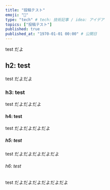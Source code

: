 ```yaml
---
title: "投稿テスト"
emoji: "🚀"
type: "tech" # tech: 技術記事 / idea: アイデア
topics: ["投稿テスト"]
published: true
published_at: "1970-01-01 00:00" # 公開日
---
```


test だよ

## h2: test

test だよだよ

### h3: test

test だよだよだよ

#### h4: test

test だよだよだよだよ

##### h5: test

test だよだよだよだよだよ

###### h6: test

test だよだよだよだよだよだよ
